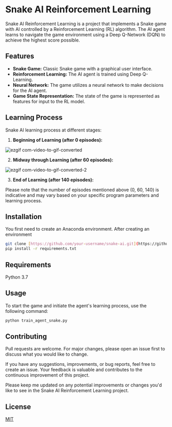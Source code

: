 # Snake AI Reinforcement Learning

Snake AI Reinforcement Learning is a project that implements a Snake game with AI controlled by a Reinforcement Learning (RL) algorithm. The AI agent learns to navigate the game environment using a Deep Q-Network (DQN) to achieve the highest score possible.

## Features

- **Snake Game:** Classic Snake game with a graphical user interface.
- **Reinforcement Learning:** The AI agent is trained using Deep Q-Learning.
- **Neural Network:** The game utilizes a neural network to make decisions for the AI agent.
- **Game State Representation:** The state of the game is represented as features for input to the RL model.

## Learning Process

Snake AI learning process at different stages:

1. **Beginning of Learning (after 0 episodes):**

  ![ezgif com-video-to-gif-converted](https://github.com/RoeeHashai/SnakeAI/assets/114341594/2b475512-956a-48e4-a46a-295b6b8e22c2)


2. **Midway through Learning (after 60 episodes):**

  ![ezgif com-video-to-gif-converted-2](https://github.com/RoeeHashai/SnakeAI/assets/114341594/3e9c2527-d0f5-49b1-874c-d94c1cd15ee7)


3. **End of Learning (after 140 episodes):**
  

Please note that the number of episodes mentioned above (0, 60, 140) is indicative and may vary based on your specific program parameters and learning process.

## Installation

You first need to create an Anaconda environment.
After creating an environment
```bash
git clone [https://github.com/your-username/snake-ai.git](https://github.com/RoeeHashai/SnakeAI.git)
pip install -r requirements.txt
```

## Requirements

Python 3.7

## Usage

To start the game and initiate the agent's learning process, use the following command:

```bash
python train_agent_snake.py
```

## Contributing

Pull requests are welcome. For major changes, please open an issue first to discuss what you would like to change.

If you have any suggestions, improvements, or bug reports, feel free to create an issue. Your feedback is valuable and contributes to the continuous improvement of this project.

Please keep me updated on any potential improvements or changes you'd like to see in the Snake AI Reinforcement Learning project.

## License

[MIT](https://choosealicense.com/licenses/mit/)
